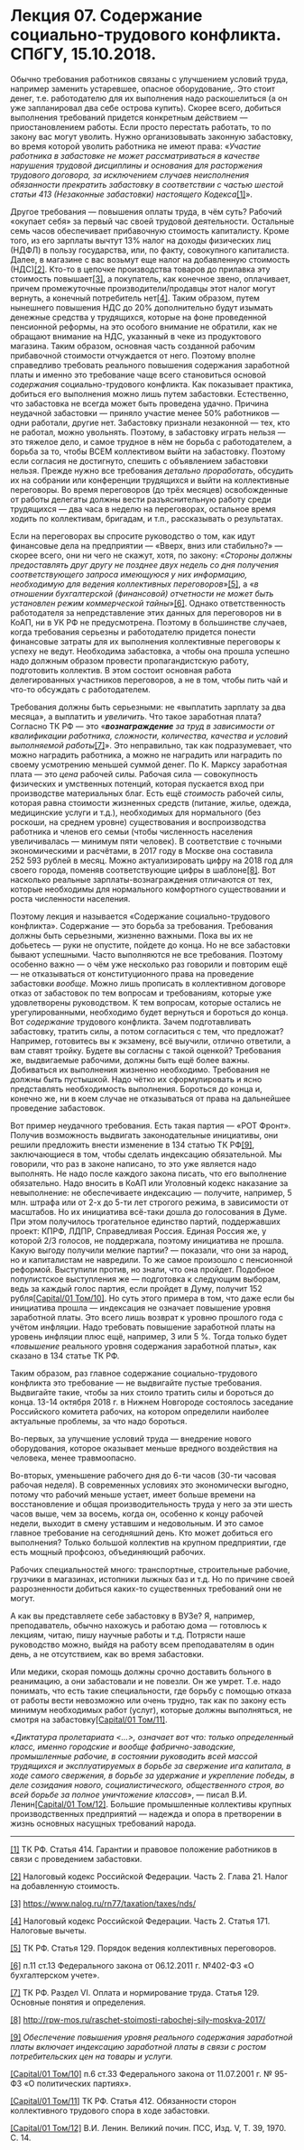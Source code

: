 # Лекция 07. Содержание социально-трудового конфликта. СПбГУ, 15.10.2018.

Обычно требования работников связаны с улучшением условий труда, например заменить устаревшее, опасное оборудование,. Это стоит денег, т.е. работодателю для их выполнения надо раскошелиться (а он уже запланировал два себе острова купить). Скорее всего, добиться выполнения требований придется конкретным действием — приостановлением работы. Если просто перестать работать, то по закону вас могут уволить. Нужно организовывать законную забастовку, во время которой уволить работника не имеют права: «_Участие работника в забастовке не может рассматриваться в качестве нарушения трудовой дисциплины и основания для расторжения трудового договора, за исключением случаев неисполнения обязанности прекратить забастовку в соответствии с частью шестой статьи 413 (Незаконные забастовки) настоящего Кодекса_[[1]](#_ftn1)».

Другое требования — повышения оплаты труда, в чём суть? Рабочий «окупает себя» за первый час своей трудовой деятельности. Остальные семь часов обеспечивает прибавочную стоимость капиталисту. Кроме того, из его зарплаты вычтут 13% налог на доходы физических лиц (НДФЛ) в пользу государства, или, по факту, совокупного капиталиста. Далее, в магазине с вас возьмут еще налог на добавленную стоимость (НДС)[[2]](#_ftn2). Кто-то в цепочке производства товаров до прилавка эту стоимость повышает[[3]](#_ftn3), а покупатель, как конечное звено, оплачивает, причем промежуточные производители/продавцы этот налог могут вернуть, а конечный потребитель нет[[4]](#_ftn4). Таким образом, путем нынешнего повышения НДС до 20% дополнительно будут изымать денежные средства у трудящихся, которые на фоне проведенной пенсионной реформы, на это особого внимание не обратили, как не обращают внимание на НДС, указанный в чеке из продуктового магазина. Таким образом, основная часть созданной рабочим прибавочной стоимости отчуждается от него. Поэтому вполне справедливо требовать реального повышения содержания заработной платы и именно это требование чаще всего становиться основой _содержания_ социально-трудового конфликта. Как показывает практика, добиться его выполнения можно лишь путем забастовки. Естественно, что забастовка не всегда может быть проведена удачно. Причина неудачной забастовки — приняло участие менее 50% работников — одни работали, другие нет. Забастовку признали незаконной — тех, кто не работал, можно увольнять. Поэтому, в забастовку играть нельзя — это тяжелое дело, и самое трудное в нём не борьба с работодателем, а борьба за то, чтобы ВСЕМ коллективом выйти на забастовку. Поэтому если согласия не достигнуто, спешить с объявлением забастовки нельзя. Прежде нужно все требования _детально проработать_, обсудить их на собрании или конференции трудящихся и выйти на коллективные переговоры. Во время переговоров (до трёх месяцев) освобожденные от работы делегаты должны вести разъяснительную работу среди трудящихся — два часа в неделю на переговорах, остальное время ходить по коллективам, бригадам, и т.п., рассказывать о результатах.

Если на переговорах вы спросите руководство о том, как идут финансовые дела на предприятии — «Вверх, вниз или стабильно?» — скорее всего, они ни чего не скажут, хотя, по закону: «_Стороны должны предоставлять друг другу не позднее двух недель со дня получения соответствующего запроса имеющуюся у них информацию, необходимую для ведения коллективных переговоров_»[[5]](#_ftn5), а «_в отношении бухгалтерской (финансовой) отчетности не может быть установлен режим коммерческой тайны_»[[6]](#_ftn6). Однако ответственность работодателя за непредставление этих данных для переговоров ни в КоАП, ни в УК РФ не предусмотрена. Поэтому в большинстве случаев, когда требования серьезны и работодателю придется понести финансовые затраты для их выполнения коллективные переговоры к успеху не ведут. Необходима забастовка, а чтобы она прошла успешно надо должным образом провести пропагандистскую работу, подготовить коллектив. В этом состоит основная работа делегированных участников переговоров, а не в том, чтобы пить чай и что-то обсуждать с работодателем.

Требования должны быть серьезными: не «выплатить зарплату за два месяца», а выплатить и _увеличить_. Что такое заработная плата? Согласно ТК РФ — это «**_вознаграждение_** _за труд в зависимости от квалификации работника, сложности, количества, качества и условий выполняемой работы_[[7]](#_ftn7)». Это неправильно, так как подразумевает, что можно наградить работника, а можно не наградить или наградить по своему усмотрению меньшей суммой денег. По К. Марксу заработная плата — это _цена_ рабочей силы. Рабочая сила — совокупность физических и умственных потенций, которая пускается вход при производстве материальных благ. Есть ещё _стоимость_ рабочей силы, которая равна стоимости жизненных средств (питание, жилье, одежда, медицинские услуги и т.д.), необходимых для нормального (без роскоши, на среднем уровне) существования и воспроизводства работника и членов его семьи (чтобы численность населения увеличивалась — минимум пяти человек). В соответствие с точными экономическими и расчётами, в 2017 году в Москве она составила 252 593 рублей в месяц. Можно актуализировать цифру на 2018 год для своего города, поменяв соответствующие цифры в шаблоне[[8]](#_ftn8). Вот насколько реальные зарплаты-вознаграждения отличаются от тех, которые необходимы для нормального комфортного существовании и роста численности населения.

Поэтому лекция и называется «Содержание социально-трудового конфликта». Содержание — это борьба за требования. Требования должны быть серьезными, жизненно важными. Пока вы их не добьетесь — руки не опустите, пойдете до конца. Но не все забастовки бывают успешными. Часто выполняются не все требования. Поэтому особенно важно — о чём уже несколько раз говорили и повторим ещё — не отказываться от конституционного права на проведение забастовки _вообще_. Можно лишь прописать в коллективном договоре отказ от забастовок по тем вопросам и требованиям, которые уже удовлетворены руководством. К тем вопросам, которые остались не урегулированными, необходимо будет вернуться и бороться до конца. Вот _содержание_ трудового конфликта. Зачем подготавливать забастовку, тратить силы, а потом согласиться с тем, что предложат? Например, готовитесь вы к экзамену, всё выучили, отлично ответили, а вам ставят тройку. Будете вы согласны с такой оценкой? Требования же, выдвигаемые рабочими, должны быть ещё более важны. Добиваться их выполнения жизненно необходимо. Требования не должны быть пустышкой. Надо чётко их сформулировать и ясно представлять необходимость выполнения. Бороться до конца и, конечно же, ни в коем случае не отказываться от права на дальнейшее проведение забастовок.

Вот пример неудачного требования. Есть такая партия — «РОТ Фронт». Получив возможность выдвигать законодательные инициативы, они решили предложить внести изменение в 134 статью ТК РФ[[9]](#_ftn9), заключающиеся в том, чтобы сделать индексацию обязательной. Мы говорили, что раз в законе написано, то это уже является надо выполнять. Не надо после каждого закона писать, что его выполнение обязательно. Надо вносить в КоАП или Уголовный кодекс наказание за невыполнение: не обеспечиваете индексацию — получите, например, 5 млн. штрафа или от 2-х до 5-ти лет строгого режима, в зависимости от масштабов. Но их инициатива всё-таки дошла до голосования в Думе. При этом получилось трогательное единство партий, поддержавших проект: КПРФ, ЛДПР, Справедливая Россия. Единая Россия же, у которой 2/3 голосов, не поддержала, поэтому инициатива не прошла. Какую выгоду получили мелкие партии? — показали, что они за народ, но и капиталистам не навредили. То же самое произошло с пенсионной реформой. Выступили против, но знали, что она пройдет. Подобное популистское выступления же — подготовка к следующим выборам, ведь за каждый голос партия, если пройдет в Думу, получит 152 рубля[[Capital/01 Том/10]](#_ftn10). Но суть этого примера в том, что даже если бы инициатива прошла — индексация не означает повышение уровня заработной платы. Это всего лишь возврат к уровню прошлого года с учётом инфляции. Надо требовать повышение заработной платы на уровень инфляции плюс ещё, например, 3 или 5 %. Тогда только будет «_повышение_ реального уровня содержания заработной платы», как сказано в 134 статье ТК РФ.

Таким образом, раз главное содержание социально-трудового конфликта это требование — не выдвигайте пустые требования. Выдвигайте такие, чтобы за них стоило тратить силы и бороться до конца. 13-14 октября 2018 г. в Нижнем Новгороде состоялось заседание Российского комитета рабочих, на котором определили наиболее актуальные проблемы, за что надо бороться.

Во-первых, за улучшение условий труда — внедрение нового оборудования, которое оказывает меньше вредного воздействия на человека, менее травмоопасно.

Во-вторых, уменьшение рабочего дня до 6-ти часов (30-ти часовая рабочая неделя). В современных условиях это экономически выгодно, потому что рабочий меньше устает, имеет больше времени на восстановление и общая производительность труда у него за эти шесть часов выше, чем за восемь, когда он, особенно к концу рабочей недели, выходит в смену уставшим и недовольным. И это самое главное требование на сегодняшний день. Кто может добиться его выполнения? Только большой коллектив на крупном предприятии, где есть мощный профсоюз, объединяющий рабочих.

Рабочих специальностей много: транспортные, строительные рабочие, грузчики в магазинах, истопники лыжных баз и т.д. Но по причине своей разрозненности добиться каких-то существенных требований они не могут.

А как вы представляете себе забастовку в ВУЗе? Я, например, преподаватель, обычно нахожусь и работаю дома — готовлюсь к лекциям, читаю, пишу научные работы и т.д. Потрясти наше руководство можно, выйдя на работу всем преподавателям в один день, а не отсутствием, как во время забастовки.

Или медики, скорая помощь должны срочно доставить больного в реанимацию, а они забастовали и не повезли. Он же умрет. Т.е. надо понимать, что есть такие специальности, где борьбу с помощью отказа от работы вести невозможно или очень трудно, так как по закону есть минимум необходимых работ (услуг), которые должны выполняться, не смотря на забастовку[[Capital/01 Том/11]](#_ftn11).

«_Диктатура пролетариата <...>, означает вот что: только определенный класс, именно городские и вообще фабрично-заводские, промышленные рабочие, в состоянии руководить всей массой трудящихся и эксплуатируемых в борьбе за свержение ига капитала, в ходе самого свержения, в борьбе за удержание и укрепление победы, в деле созидания нового, социалистического, общественного строя, во всей борьбе за полное уничтожение классов_», — писал В.И. Ленин[[Capital/01 Том/12]](#_ftn12). Большие промышленные коллективы крупных производственных предприятий — надежда и опора в претворении в жизнь основных насущных требований народа.

  

---

[[1]](#_ftnref1) ТК РФ. Статья 414. Гарантии и правовое положение работников в связи с проведением забастовки.

[[2]](#_ftnref2) Налоговый кодекс Российской Федерации. Часть 2. Глава 21. Налог на добавленную стоимость.

[[3]](#_ftnref3) https://www.nalog.ru/rn77/taxation/taxes/nds/

[[4]](#_ftnref4) Налоговый кодекс Российской Федерации. Часть 2. Статья 171. Налоговые вычеты.

[[5]](#_ftnref5) ТК РФ. Статья 129. Порядок ведения коллективных переговоров.

[[6]](#_ftnref6) п.11 ст.13 Федерального закона от 06.12.2011 г. №402-ФЗ «О бухгалтерском учете».

[[7]](#_ftnref7) ТК РФ. Раздел VI. Оплата и нормирование труда. Статья 129. Основные понятия и определения.

[[8]](#_ftnref8) http://rpw-mos.ru/raschet-stoimosti-rabochej-sily-moskva-2017/

[[9]](#_ftnref9) _Обеспечение повышения уровня реального содержания заработной платы включает индексацию заработной платы в связи с ростом потребительских цен на товары и услуги._

[[Capital/01 Том/10]](#_ftnref10) п.6 ст.33 Федерального закона от 11.07.2001 г. № 95-ФЗ «О политических партиях».

[[Capital/01 Том/11]](#_ftnref11) ТК РФ. Статья 412. Обязанности сторон коллективного трудового спора в ходе забастовки.

[[Capital/01 Том/12]](#_ftnref12) В.И. Ленин. Великий почин. ПСС, Изд. V, Т. 39, 1970. С. 14.
